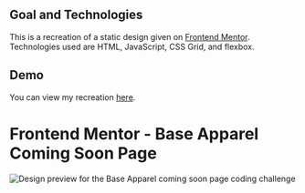 ## Goal and Technologies

This is a recreation of a static design given on [Frontend Mentor](https://www.frontendmentor.io).</br>
Technologies used are HTML, JavaScript, CSS Grid, and flexbox.

## Demo 
You can view my recreation [here](2-base-apparel-landing-page.netlify.com).

# Frontend Mentor - Base Apparel Coming Soon Page 

![Design preview for the Base Apparel coming soon page coding challenge](./design/desktop-preview.jpg)
